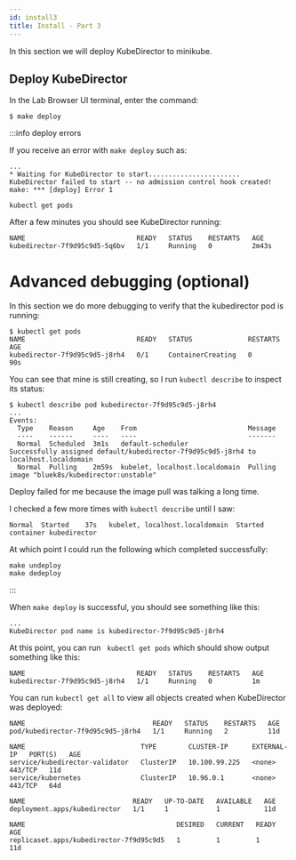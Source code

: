 ```yaml
---
id: install3
title: Install - Part 3
---
```


In this section we will deploy KubeDirector to minikube.

## Deploy KubeDirector

In the Lab Browser UI terminal, enter the command:

```
$ make deploy
```

:::info deploy errors

If you receive an error with `make deploy` such as:

```
...
* Waiting for KubeDirector to start.......................
KubeDirector failed to start -- no admission control hook created!
make: *** [deploy] Error 1
```


```
kubectl get pods
```
After a few minutes you should see KubeDirector running:

```
NAME                            READY   STATUS    RESTARTS   AGE
kubedirector-7f9d95c9d5-5q6bv   1/1     Running   0          2m43s
``` 

# Advanced debugging (optional)

In this section we do more debugging to verify that the kubedirector pod is running:

```
$ kubectl get pods
NAME                            READY   STATUS              RESTARTS   AGE
kubedirector-7f9d95c9d5-j8rh4   0/1     ContainerCreating   0          90s
```

You can see that mine is still creating, so I run `kubectl describe` to inspect its status:

```
$ kubectl describe pod kubedirector-7f9d95c9d5-j8rh4 
...
Events:
  Type    Reason     Age    From                            Message
  ----    ------     ----   ----                            -------
  Normal  Scheduled  3m1s   default-scheduler               Successfully assigned default/kubedirector-7f9d95c9d5-j8rh4 to localhost.localdomain
  Normal  Pulling    2m59s  kubelet, localhost.localdomain  Pulling image "bluek8s/kubedirector:unstable"
```

Deploy failed for me because the image pull was talking a long time. 

I checked a few more times with `kubectl describe` until I saw:

```
Normal  Started    37s   kubelet, localhost.localdomain  Started container kubedirector
```

At which point I could run the following which completed successfully:

```
make undeploy
make dedeploy
```

:::



When `make deploy` is successful, you should see something like this:

```
...
KubeDirector pod name is kubedirector-7f9d95c9d5-j8rh4
```

At this point, you  can  run ` kubectl get pods` which should show output something like this:

```
NAME                            READY   STATUS    RESTARTS   AGE
kubedirector-7f9d95c9d5-j8rh4   1/1     Running   0          1m
```

You can run `kubectl get all` to view all objects created when KubeDirector was deployed:

```
NAME                                READY   STATUS    RESTARTS   AGE
pod/kubedirector-7f9d95c9d5-j8rh4   1/1     Running   2          11d

NAME                             TYPE        CLUSTER-IP      EXTERNAL-IP   PORT(S)   AGE
service/kubedirector-validator   ClusterIP   10.100.99.225   <none>        443/TCP   11d
service/kubernetes               ClusterIP   10.96.0.1       <none>        443/TCP   64d

NAME                           READY   UP-TO-DATE   AVAILABLE   AGE
deployment.apps/kubedirector   1/1     1            1           11d

NAME                                      DESIRED   CURRENT   READY   AGE
replicaset.apps/kubedirector-7f9d95c9d5   1         1         1       11d
```
